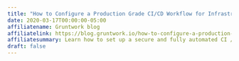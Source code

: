 ```yaml
---
title: "How to Configure a Production Grade CI/CD Workflow for Infrastructure Code"
date: 2020-03-17T00:00:00-05:00
affiliatename: Gruntwork blog
affiliatelink: https://blog.gruntwork.io/how-to-configure-a-production-grade-ci-cd-workflow-for-infrastructure-code-15c50bea5ae7
affiliatesummary: Learn how to set up a secure and fully automated CI / CD pipeline for your Terraform and Terragrunt code.
draft: false
---
```

